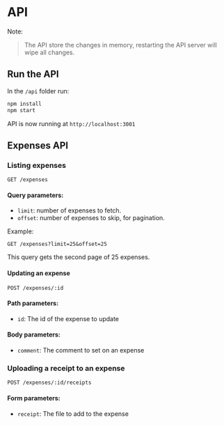 # API

Note:

> The API store the changes in memory, restarting the API server will wipe all changes.

## Run the API

In the `/api` folder run:

```sh
npm install
npm start
```

API is now running at `http://localhost:3001`

## Expenses API

### Listing expenses

```
GET /expenses
```

#### Query parameters:

- `limit`: number of expenses to fetch.
- `offset`: number of expenses to skip, for pagination.

Example:

```
GET /expenses?limit=25&offset=25
```

This query gets the second page of 25 expenses.

#### Updating an expense

```
POST /expenses/:id
```

#### Path parameters:

- `id`: The id of the expense to update

#### Body parameters:

- `comment`: The comment to set on an expense

### Uploading a receipt to an expense

```
POST /expenses/:id/receipts
```

#### Form parameters:

- `receipt`: The file to add to the expense
